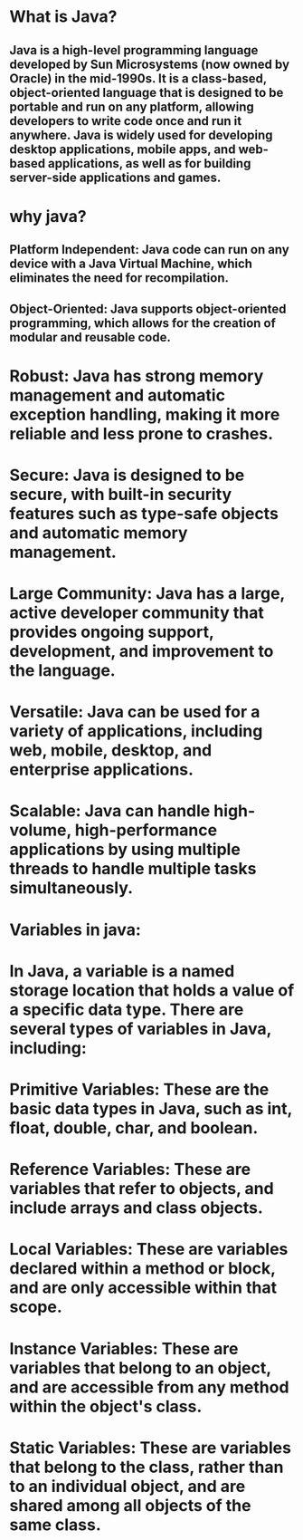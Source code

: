 # What is Java?

## Java is a high-level programming language developed by Sun Microsystems (now owned by Oracle) in the mid-1990s. It is a class-based, object-oriented language that is designed to be portable and run on any platform, allowing developers to write code once and run it anywhere. Java is widely used for developing desktop applications, mobile apps, and web-based applications, as well as for building server-side applications and games.

# why java?

## Platform Independent: Java code can run on any device with a Java Virtual Machine, which eliminates the need for recompilation.

## Object-Oriented: Java supports object-oriented programming, which allows for the creation of modular and reusable code.
# Robust: Java has strong memory management and automatic exception handling, making it more reliable and less prone to crashes.
# Secure: Java is designed to be secure, with built-in security features such as type-safe objects and automatic memory management.
# Large Community: Java has a large, active developer community that provides ongoing support, development, and improvement to the language.
# Versatile: Java can be used for a variety of applications, including web, mobile, desktop, and enterprise applications.
# Scalable: Java can handle high-volume, high-performance applications by using multiple threads to handle multiple tasks simultaneously.

# Variables in java:

# In Java, a variable is a named storage location that holds a value of a specific data type. There are several types of variables in Java, including:

# Primitive Variables: These are the basic data types in Java, such as int, float, double, char, and boolean.

# Reference Variables: These are variables that refer to objects, and include arrays and class objects.

# Local Variables: These are variables declared within a method or block, and are only accessible within that scope.

# Instance Variables: These are variables that belong to an object, and are accessible from any method within the object's class.

# Static Variables: These are variables that belong to the class, rather than to an individual object, and are shared among all objects of the same class. 
